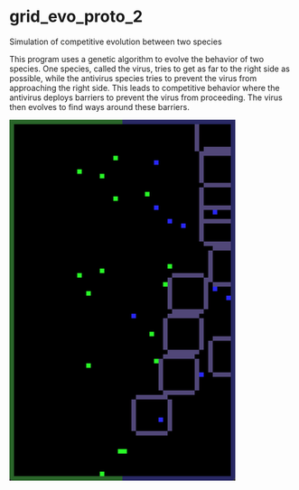 # grid_evo_proto_2
Simulation of competitive evolution between two species

This program uses a genetic algorithm to evolve the behavior of two species. One species, called the virus, tries to get as far to the right side as possible, while the antivirus species tries to prevent the virus from approaching the right side. This leads to competitive behavior where the antivirus deploys barriers to prevent the virus from proceeding. The virus then evolves to find ways around these barriers.

![Alt text](https://github.com/jonahshader/grid_evo_proto_2/blob/master/images/running.gif)
